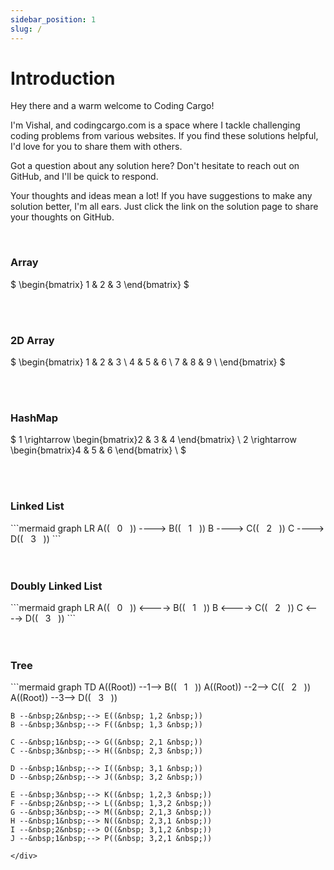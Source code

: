 ```yaml
---
sidebar_position: 1
slug: /
---
```


# Introduction

Hey there and a warm welcome to Coding Cargo!

I'm Vishal, and codingcargo.com is a space where I tackle challenging coding problems from various websites. If you find these solutions helpful, I'd love for you to share them with others.

Got a question about any solution here? Don't hesitate to reach out on GitHub, and I'll be quick to respond.

Your thoughts and ideas mean a lot! If you have suggestions to make any solution better, I'm all ears. Just click the link on the solution page to share your thoughts on GitHub.



<br />

### Array
$
\begin{bmatrix}
1 & 2 & 3 
\end{bmatrix}
$


<br />
<br />

### 2D Array
$
\begin{bmatrix}
1 & 2 & 3 \\
4 & 5 & 6 \\
7 & 8 & 9 \\
\end{bmatrix}
$

<br />
<br />


### HashMap
$
1 \rightarrow \begin{bmatrix}2 & 3 & 4 \end{bmatrix} \\
2 \rightarrow \begin{bmatrix}4 & 5 & 6 \end{bmatrix} \\
$

<br />
<br />

### Linked List
<div style={{textAlign:"center"}}>
```mermaid
graph LR
    A((&nbsp;&nbsp; 0 &nbsp;&nbsp;)) ----> B((&nbsp;&nbsp; 1 &nbsp;&nbsp;))
    B ----> C((&nbsp;&nbsp; 2 &nbsp;&nbsp;))
    C ----> D((&nbsp;&nbsp; 3 &nbsp;&nbsp;))
```
</div>

<br />
<br />

### Doubly Linked List
<div style={{textAlign:"center"}}>
```mermaid
graph LR
    A((&nbsp;&nbsp; 0 &nbsp;&nbsp;)) <----> B((&nbsp;&nbsp; 1 &nbsp;&nbsp;))
    B <----> C((&nbsp;&nbsp; 2 &nbsp;&nbsp;))
    C <----> D((&nbsp;&nbsp; 3 &nbsp;&nbsp;))
```
</div>

<br />
<br />

### Tree
<div style={{textAlign:"center"}}>
```mermaid
graph TD
    A((Root)) --1--> B((&nbsp;&nbsp; 1 &nbsp;&nbsp;))
    A((Root)) --2--> C((&nbsp;&nbsp; 2 &nbsp;&nbsp;))
    A((Root)) --3--> D((&nbsp;&nbsp; 3 &nbsp;&nbsp;))
    
    B --&nbsp;2&nbsp;--> E((&nbsp; 1,2 &nbsp;))
    B --&nbsp;3&nbsp;--> F((&nbsp; 1,3 &nbsp;))
    
    C --&nbsp;1&nbsp;--> G((&nbsp; 2,1 &nbsp;))
    C --&nbsp;3&nbsp;--> H((&nbsp; 2,3 &nbsp;))
    
    D --&nbsp;1&nbsp;--> I((&nbsp; 3,1 &nbsp;))
    D --&nbsp;2&nbsp;--> J((&nbsp; 3,2 &nbsp;))
    
    E --&nbsp;3&nbsp;--> K((&nbsp; 1,2,3 &nbsp;))
    F --&nbsp;2&nbsp;--> L((&nbsp; 1,3,2 &nbsp;))
    G --&nbsp;3&nbsp;--> M((&nbsp; 2,1,3 &nbsp;))
    H --&nbsp;1&nbsp;--> N((&nbsp; 2,3,1 &nbsp;))
    I --&nbsp;2&nbsp;--> O((&nbsp; 3,1,2 &nbsp;))
    J --&nbsp;1&nbsp;--> P((&nbsp; 3,2,1 &nbsp;))
```
</div>